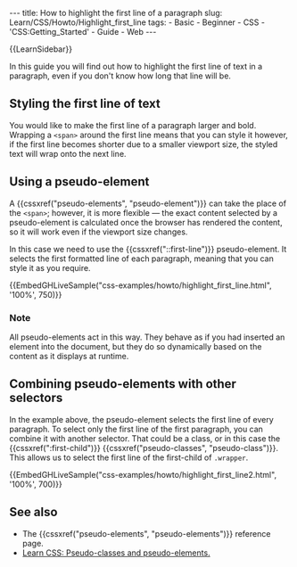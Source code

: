--- title: How to highlight the first line of a paragraph slug: Learn/CSS/Howto/Highlight\_first\_line tags: - Basic - Beginner - CSS - 'CSS:Getting\_Started' - Guide - Web ---

{{LearnSidebar}}

In this guide you will find out how to highlight the first line of text in a paragraph, even if you don't know how long that line will be.

Styling the first line of text
------------------------------

You would like to make the first line of a paragraph larger and bold. Wrapping a `<span>` around the first line means that you can style it however, if the first line becomes shorter due to a smaller viewport size, the styled text will wrap onto the next line.

Using a pseudo-element
----------------------

A {{cssxref("pseudo-elements", "pseudo-element")}} can take the place of the `<span>`; however, it is more flexible — the exact content selected by a pseudo-element is calculated once the browser has rendered the content, so it will work even if the viewport size changes.

In this case we need to use the {{cssxref("::first-line")}} pseudo-element. It selects the first formatted line of each paragraph, meaning that you can style it as you require.

{{EmbedGHLiveSample("css-examples/howto/highlight\_first\_line.html", '100%', 750)}}

### Note

All pseudo-elements act in this way. They behave as if you had inserted an element into the document, but they do so dynamically based on the content as it displays at runtime.

Combining pseudo-elements with other selectors
----------------------------------------------

In the example above, the pseudo-element selects the first line of every paragraph. To select only the first line of the first paragraph, you can combine it with another selector. That could be a class, or in this case the {{cssxref(":first-child")}} {{cssxref("pseudo-classes", "pseudo-class")}}. This allows us to select the first line of the first-child of `.wrapper`.

{{EmbedGHLiveSample("css-examples/howto/highlight\_first\_line2.html", '100%', 700)}}

See also
--------

-   The {{cssxref("pseudo-elements", "pseudo-elements")}} reference page.
-   [Learn CSS: Pseudo-classes and pseudo-elements.](/en-US/docs/Learn/CSS/Building_blocks/Selectors/Pseudo-classes_and_pseudo-elements)
